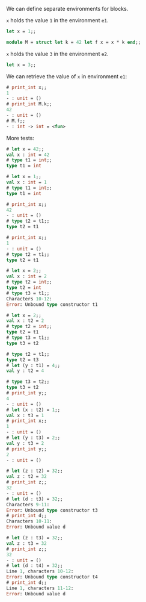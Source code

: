 We can define separate environments for blocks.

`x` holds the value `1` in the environment `e1`.

```ocaml env=e1
let x = 1;;
```

```ocaml env=e1
module M = struct let k = 42 let f x = x * k end;;
```

`x` holds the value `3` in the environment `e2`.

```ocaml env=e2
let x = 3;;
```

We can retrieve the value of `x` in environment `e1`:

```ocaml env=e1
# print_int x;;
1
- : unit = ()
# print_int M.k;;
42
- : unit = ()
# M.f;;
- : int -> int = <fun>
```

More tests:
```ocaml
# let x = 42;;
val x : int = 42
# type t1 = int;;
type t1 = int
```

```ocaml env=e1
# let x = 1;;
val x : int = 1
# type t1 = int;;
type t1 = int
```

```ocaml
# print_int x;;
42
- : unit = ()
# type t2 = t1;;
type t2 = t1
```

```ocaml env=e1
# print_int x;;
1
- : unit = ()
# type t2 = t1;;
type t2 = t1
```

```ocaml version<4.08 env=e2
# let x = 2;;
val x : int = 2
# type t2 = int;;
type t2 = int
# type t3 = t1;;
Characters 10-12:
Error: Unbound type constructor t1
```

```ocaml version>=4.08 env=e2
# let x = 2;;
val x : t2 = 2
# type t2 = int;;
type t2 = t1
# type t3 = t1;;
type t3 = t2
```

```ocaml
# type t2 = t1;;
type t2 = t3
# let (y : t1) = 4;;
val y : t2 = 4
```

```ocaml
# type t3 = t2;;
type t3 = t2
# print_int y;;
4
- : unit = ()
# let (x : t2) = 1;;
val x : t3 = 1
# print_int x;;
1
- : unit = ()
# let (y : t3) = 2;;
val y : t3 = 2
# print_int y;;
2
- : unit = ()
```

```ocaml version<4.08 env=e2
# let (z : t2) = 32;;
val z : t2 = 32
# print_int z;;
32
- : unit = ()
# let (d : t3) = 32;;
Characters 9-11:
Error: Unbound type constructor t3
# print_int d;;
Characters 10-11:
Error: Unbound value d
```

```ocaml version>=4.08 env=e2
# let (z : t3) = 32;;
val z : t3 = 32
# print_int z;;
32
- : unit = ()
# let (d : t4) = 32;;
Line 1, characters 10-12:
Error: Unbound type constructor t4
# print_int d;;
Line 1, characters 11-12:
Error: Unbound value d
```
